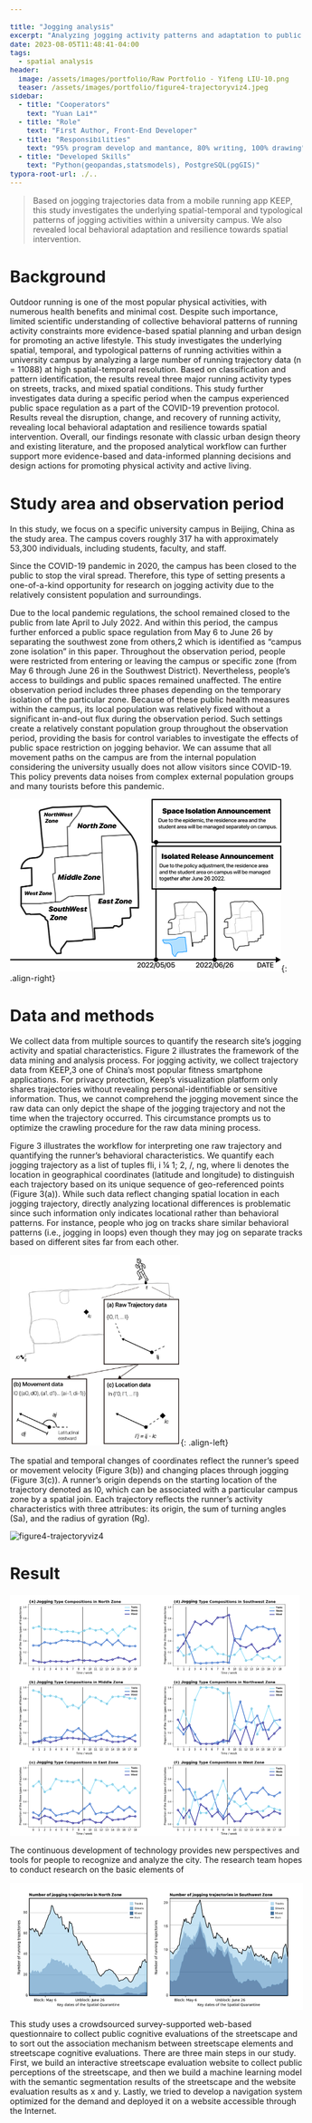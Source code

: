 ```yaml
---

title: "Jogging analysis"
excerpt: "Analyzing jogging activity patterns and adaptation to public health regulation."
date: 2023-08-05T11:48:41-04:00
tags:
  - spatial analysis
header:
  image: /assets/images/portfolio/Raw Portfolio - Yifeng LIU-10.png
  teaser: /assets/images/portfolio/figure4-trajectoryviz4.jpeg
sidebar:
  - title: "Cooperators"
    text: "Yuan Lai*"
  - title: "Role"
    text: "First Author, Front-End Developer"
  - title: "Responsibilities"
    text: "95% program develop and mantance, 80% writing, 100% drawing"
  - title: "Developed Skills"
    text: "Python(geopandas,statsmodels), PostgreSQL(pgGIS)"
typora-root-url: ./..
---
```


<style>
    body {
        font-size: 90%; 
    }
</style>


> Based on jogging trajectories data from a mobile running app KEEP, this study investigates the underlying spatial-temporal and typological patterns of jogging activities within a university campus. We also revealed local behavioral adaptation and resilience towards spatial intervention. 



# Background 

Outdoor running is one of the most popular physical activities, with numerous health benefits and minimal cost. Despite such importance, limited scientific understanding of collective behavioral patterns of running activity constraints more evidence-based spatial planning and urban design for promoting an active lifestyle. This study investigates the underlying spatial, temporal, and typological patterns of running activities within a university campus by analyzing a large number of running trajectory data (n = 11088) at high spatial-temporal resolution. Based on classification and pattern identification, the results reveal three major running activity types on streets, tracks, and mixed spatial conditions. This study further investigates data during a specific period when the campus experienced public space regulation as a part of the COVID-19 prevention protocol. Results reveal the disruption, change, and recovery of running activity, revealing local behavioral adaptation and resilience towards spatial intervention. Overall, our findings resonate with classic urban design theory and existing literature, and the proposed analytical workflow can further support more evidence-based and data-informed planning decisions and design actions for promoting physical activity and active living.



# Study area and observation period

In this study, we focus on a specific university campus in Beijing, China as the study area. The campus covers roughly 317 ha with approximately 53,300 individuals, including students, faculty, and staff.



Since the COVID-19 pandemic in 2020, the campus has been closed to the public to stop the viral spread. Therefore, this type of setting presents a one-of-a-kind opportunity for research on jogging activity due to the relatively consistent population and surroundings.



Due to the local pandemic regulations, the school remained closed to the public from late April to July 2022. And within this period, the campus further enforced a public space regulation from May 6 to June 26 by separating the southwest zone from others,2 which is identified as “campus zone isolation” in this paper. Throughout the observation period, people were restricted from entering or leaving the campus or specific zone (from May 6 through June 26 in the Southwest District). Nevertheless, people’s access to buildings and public spaces remained unaffected. The entire observation period includes three phases depending on the temporary isolation of the particular zone. Because of these public health measures within the campus, its local population was relatively fixed without a significant in-and-out flux during the observation period. Such settings create a relatively constant population group throughout the observation period, providing the basis for control variables to investigate the effects of public space restriction on jogging behavior. We can assume that all movement paths on the campus are from the internal population considering the university usually does not allow visitors since COVID-19. This policy prevents data noises from complex external population groups and many tourists before this pandemic.



<img src="/assets/images/portfolio/figure1-studyarea.jpeg" alt="figure4-trajectoryviz4" style="zoom:50%;" />{: .align-right}



# Data and methods

We collect data from multiple sources to quantify the research site’s jogging activity and spatial characteristics. Figure 2 illustrates the framework of the data mining and analysis process. For jogging activity, we collect trajectory data from KEEP,3 one of China’s most popular fitness smartphone applications. For privacy protection, Keep’s visualization platform only shares trajectories without revealing personal-identifiable or sensitive information. Thus, we cannot comprehend the jogging movement since the raw data can only depict the shape of the jogging trajectory and not the time when the trajectory occurred. This circumstance prompts us to optimize the crawling procedure for the raw data mining process.



Figure 3 illustrates the workflow for interpreting one raw trajectory and quantifying the runner’s behavioral characteristics. We quantify each jogging trajectory as a list of tuples fli, i ¼ 1; 2, /, ng, where li denotes the location in geographical coordinates (latitude and longitude) to distinguish each trajectory based on its unique sequence of geo-referenced points (Figure 3(a)). While such data reflect changing spatial location in each jogging trajectory, directly analyzing locational differences is problematic since such information only indicates locational rather than behavioral patterns. For instance, people who jog on tracks share similar behavioral patterns (i.e., jogging in loops) even though they may jog on separate tracks based on different sites far from each other.

<img src="/assets/images/portfolio/figure3-attributeDiagram.jpeg" alt="figure4-trajectoryviz4" style="zoom: 33%;" />{: .align-left}





The spatial and temporal changes of coordinates reflect the runner’s speed or movement velocity (Figure 3(b)) and changing places through jogging (Figure 3(c)). A runner’s origin depends on the starting location of the trajectory denoted as l0, which can be associated with a particular campus zone by a spatial join. Each trajectory reflects the runner’s activity characteristics with three attributes: its origin, the sum of turning angles (Sa), and the radius of gyration (Rg).



![figure4-trajectoryviz4](/assets/images/portfolio/figure4-trajectoryviz4.jpeg)

# Result



<img src="/assets/images/portfolio/figure6-timeSeries2.jpeg" alt="figure4-trajectoryviz4" style="zoom:50%;" />



The continuous development of technology provides new perspectives and tools for people to recognize and analyze the city. The research team hopes to conduct research on the basic elements of 

![figure7-numtimeseries](/assets/images/portfolio/figure7-numtimeseries.jpeg)

This study uses a crowdsourced survey-supported web-based questionnaire to collect public cognitive evaluations of the streetscape and to sort out the association mechanism between streetscape elements and streetscape cognitive evaluations. There are three main steps in our study. First, we build an interactive streetscape evaluation website to collect public perceptions of the streetscape, and then we build a machine learning model with the semantic segmentation results of the streetscape and the website evaluation results as x and y. Lastly, we tried to develop a navigation system optimized for the demand and deployed it on a website accessible through the Internet.